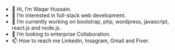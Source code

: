 - 👋 Hi, I’m Waqar Hussain.
- 👀 I’m interested in full-stack web development.
- 🌱 I’m currently working on bootstrap, php, wordpress, javascript, react.js and node.js.
- 💞️ I’m looking to enterprise Collaboration.
- 📫 How to reach me 
Linkedin, Insagram, Gmail and Fiver.

<!---
DragMeToProgrammingParadise/DragMeToProgrammingParadise is a ✨ special ✨ repository because its `README.md` (this file) appears on your GitHub profile.
You can click the Preview link to take a look at your changes.
--->
